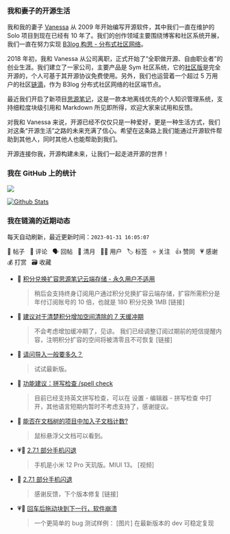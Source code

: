 ### 我和妻子的开源生活

我和我的妻子 [Vanessa](https://github.com/Vanessa219) 从 2009 年开始编写开源软件，其中我们一直在维护的 Solo 项目到现在已经有 10 年了。我们的创作领域主要围绕博客和社区系统开展，我们一直在努力实现 [B3log 构思 - 分布式社区网络](https://ld246.com/article/1546941897596)。

2018 年初，我和 Vanessa 从公司离职，正式开始了“全职做开源、自由职业者”的创业生涯。我们建立了一家公司，主要产品是 Sym 社区系统，它的[社区版](https://github.com/88250/symphony)是完全开源的，个人可基于其开源协议免费使用。另外，我们也运营着一个超过 5 万用户的社区[链滴](https://ld246.com)，作为 B3log 分布式社区网络的社区端节点。

最近我们开启了新项目[思源笔记](https://github.com/siyuan-note/siyuan)，这是一款本地离线优先的个人知识管理系统，支持细粒度块级引用和 Markdown 所见即所得，欢迎大家来试用和反馈。

对我和 Vanessa 来说，开源已经不仅仅只是一种爱好，更是一种生活方式，我们对这条“开源生活”之路的未来充满了信心。希望在这条路上我们能通过开源软件帮助到其他人，同时其他人也能帮助到我们。

开源连接你我，开源构建未来，让我们一起走进开源的世界！

### 我在 GitHub 上的统计

<a title="Hits" target="_blank" href="https://github.com/88250/88250"><img src="https://hits.b3log.org/88250/88250.svg"></a>

[![Github Stats](https://github-readme-stats.vercel.app/api?username=88250&theme=tokyonight&show_icons=true)](https://github.com/88250)

<!--events start -->

### 我在链滴的近期动态

每天自动刷新，最近更新时间：`2023-01-31 16:05:07`

📝 帖子 &nbsp; 💬 评论 &nbsp; 🗣 回帖 &nbsp; 🌙 清月 &nbsp; 👨‍💻 用户 &nbsp; 🏷️ 标签 &nbsp; ⭐️ 关注 &nbsp; 👍 赞同 &nbsp; 💗 感谢 &nbsp; 💰 打赏 &nbsp; 🗃 收藏

* 💬 [积分兑换扩容思源笔记云端存储 - 永久用户不适用](https://ld246.com/article/1673937371120/comment/1675128982472#comments)

  > 稍后会支持终身订阅用户通过积分兑换扩容云端存储，扩容所需积分是年付订阅账号的 10 倍，也就是 180 积分兑换 1MB [链接]
* 💬 [建议对于清楚积分增加空间清除的 7 天缓冲期](https://ld246.com/article/1673936922398/comment/1675049325722#comments)

  > 不会考虑增加缓冲期了，见谅。 我们已经调整订阅过期前的短信提醒内容，注明积分扩容的空间将被清零且不可恢复 [链接]
* 💬 [请问导入一般要多久？](https://ld246.com/article/1675040383249/comment/1675041317364#comments)

  > 试试最新版。
* 💬 [功能建议：拼写检查 /spell check](https://ld246.com/article/1674962098638/comment/1674962300599#comments)

  > 目前已经支持英文拼写检查，可以在 设置 - 编辑器 - 拼写检查 中打开，其他语言短期内暂时不考虑支持了，感谢提议。
* 💬 [能否在文档树的项目中加入子文档计数?](https://ld246.com/article/1674955855248/comment/1674957011698#comments)

  > 鼠标悬浮父文档可以看到。
* 💗📝 [2.7.1 部分手机闪退](https://ld246.com/article/1674950991485)

  > 手机是小米 12 Pro 天玑版。MIUI 13。 [视频]
* 💬 [2.7.1 部分手机闪退](https://ld246.com/article/1674950991485/comment/1674956963550#comments)

  > 感谢反馈，下个版本修复 [链接]
* 💗💬 [回车后拖动块到下一行，软件崩溃](https://ld246.com/article/1674640500444/comment/1674642664627#comments)

  > 一个更简单的 bug 测试样例： [图片] 在最新版本的 dev 可稳定复现


<!--events end -->

